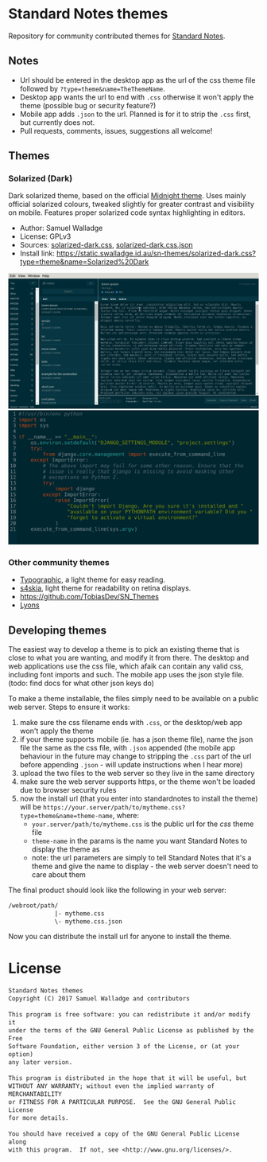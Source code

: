 
# Standard Notes themes

Repository for community contributed themes for [Standard Notes](https://standardnotes.org/).

## Notes

- Url should be entered in the desktop app as the url of the css theme file
  followed by `?type=theme&name=TheThemeName`.
- Desktop app wants the url to end with `.css` otherwise it won't apply the
  theme (possible bug or security feature?)
- Mobile app adds `.json` to the url. Planned is for it to strip the `.css`
  first, but currently does not.
- Pull requests, comments, issues, suggestions all welcome!

## Themes

### Solarized (Dark)

Dark solarized theme, based on the official [Midnight theme](https://standardnotes.org/extensions/midnight).
Uses mainly official solarized colours, tweaked slightly for greater contrast
and visibility on mobile.  Features proper solarized code syntax highlighting
in editors.

- Author: Samuel Walladge
- License: GPLv3
- Sources:
  [solarized-dark.css](https://github.com/swalladge/sn-themes/blob/master/solarized-dark.css),
  [solarized-dark.css.json](https://github.com/swalladge/sn-themes/blob/master/solarized-dark.css.json)
- Install link: <https://static.swalladge.id.au/sn-themes/solarized-dark.css?type=theme&name=Solarized%20Dark>

![screenshot](./images/solarized-dark-screenshot.png)
![screenshot with syntax highlighting](./images/solarized-dark-screenshot-syntax.png)


### Other community themes

- [Typographic](https://github.com/sancho-one/sn-themes), a light theme for easy reading.
- [s4skia](https://github.com/flowinho/s4skia), light theme for readability on retina displays.
- <https://github.com/TobiasDev/SN_Themes>
- [Lyons](https://github.com/jamesjlyons/Lyons)


## Developing themes

The easiest way to develop a theme is to pick an existing theme that is
close to what you are wanting, and modify it from there. The desktop and web
applications use the css file, which afaik can contain any valid css, including
font imports and such. The mobile app uses the json style file. (todo: find
docs for what other json keys do)


To make a theme installable, the files simply need to be available on a
public web server. Steps to ensure it works:

1. make sure the css filename ends with `.css`, or the desktop/web app won't
   apply the theme
2. if your theme supports mobile (ie. has a json theme file), name the json
   file the same as the css file, with `.json` appended (the mobile app
   behaviour in the future may change to stripping the `.css` part of the url
   before appending `.json` - will update instructions when I hear more)
3. upload the two files to the web server so they live in the same directory
4. make sure the web server supports https, or the theme won't be loaded due to
   browser security rules
5. now the install url (that you enter into standardnotes to install the theme)
   will be `https://your.server/path/to/mytheme.css?type=theme&name=theme-name`,
   where:
   - `your.server/path/to/mytheme.css` is the public url for the _css_ theme file
   - `theme-name` in the params is the name you want Standard Notes to display
     the theme as
   - note: the url parameters are simply to tell Standard Notes that it's a
     theme and give the name to display - the web server doesn't need to care
     about them

The final product should look like the following in your web server:

```
/webroot/path/
             |- mytheme.css
             \- mytheme.css.json
```

Now you can distribute the install url for anyone to install the theme.



# License

    Standard Notes themes
    Copyright (C) 2017 Samuel Walladge and contributors

    This program is free software: you can redistribute it and/or modify it
    under the terms of the GNU General Public License as published by the Free
    Software Foundation, either version 3 of the License, or (at your option)
    any later version.

    This program is distributed in the hope that it will be useful, but
    WITHOUT ANY WARRANTY; without even the implied warranty of MERCHANTABILITY
    or FITNESS FOR A PARTICULAR PURPOSE.  See the GNU General Public License
    for more details.

    You should have received a copy of the GNU General Public License along
    with this program.  If not, see <http://www.gnu.org/licenses/>.
